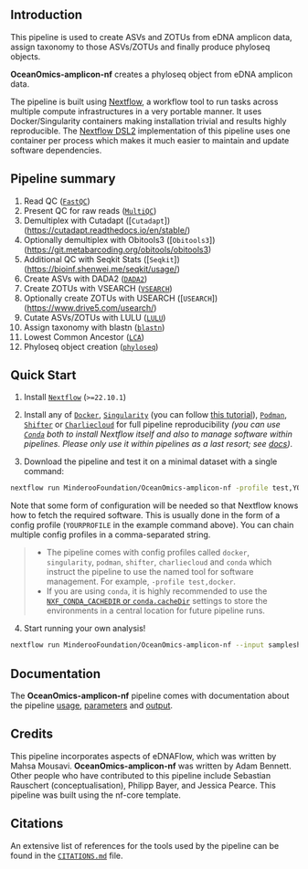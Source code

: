 ## Introduction

This pipeline is used to create ASVs and ZOTUs from eDNA amplicon data, assign taxonomy to those ASVs/ZOTUs and finally produce phyloseq objects.

**OceanOmics-amplicon-nf** creates a phyloseq object from eDNA amplicon data.

The pipeline is built using [Nextflow](https://www.nextflow.io), a workflow tool to run tasks across multiple compute infrastructures in a very portable manner. It uses Docker/Singularity containers making installation trivial and results highly reproducible. The [Nextflow DSL2](https://www.nextflow.io/docs/latest/dsl2.html) implementation of this pipeline uses one container per process which makes it much easier to maintain and update software dependencies.

## Pipeline summary

1. Read QC ([`FastQC`](https://www.bioinformatics.babraham.ac.uk/projects/fastqc/))
2. Present QC for raw reads ([`MultiQC`](http://multiqc.info/))
3. Demultiplex with Cutadapt ([`Cutadapt`])(https://cutadapt.readthedocs.io/en/stable/)
4. Optionally demultiplex with Obitools3 ([`Obitools3`])(https://git.metabarcoding.org/obitools/obitools3)
5. Additional QC with Seqkit Stats ([`Seqkit`])(https://bioinf.shenwei.me/seqkit/usage/)
6. Create ASVs with DADA2 ([`DADA2`](https://www.bioconductor.org/packages/release/bioc/html/dada2.html))
7. Create ZOTUs with VSEARCH ([`VSEARCH`](https://manpages.ubuntu.com/manpages/bionic/man1/vsearch.1.html))
8. Optionally create ZOTUs with USEARCH ([`USEARCH`])(https://www.drive5.com/usearch/)
9. Cutate ASVs/ZOTUs with LULU ([`LULU`](https://github.com/tobiasgf/lulu))
10. Assign taxonomy with blastn ([`blastn`](https://www.ncbi.nlm.nih.gov/books/NBK279691/))
11. Lowest Common Ancestor ([`LCA`](https://github.com/mahsa-mousavi/eDNAFlow/tree/master/LCA_taxonomyAssignment_scripts))
12. Phyloseq object creation ([`phyloseq`](https://www.bioconductor.org/packages/release/bioc/html/phyloseq.html))

## Quick Start

1. Install [`Nextflow`](https://www.nextflow.io/docs/latest/getstarted.html#installation) (`>=22.10.1`)

2. Install any of [`Docker`](https://docs.docker.com/engine/installation/), [`Singularity`](https://www.sylabs.io/guides/3.0/user-guide/) (you can follow [this tutorial](https://singularity-tutorial.github.io/01-installation/)), [`Podman`](https://podman.io/), [`Shifter`](https://nersc.gitlab.io/development/shifter/how-to-use/) or [`Charliecloud`](https://hpc.github.io/charliecloud/) for full pipeline reproducibility _(you can use [`Conda`](https://conda.io/miniconda.html) both to install Nextflow itself and also to manage software within pipelines. Please only use it within pipelines as a last resort; see [docs](https://nf-co.re/usage/configuration#basic-configuration-profiles))_.

3. Download the pipeline and test it on a minimal dataset with a single command:

```bash
nextflow run MinderooFoundation/OceanOmics-amplicon-nf -profile test,YOURPROFILE --outdir <OUTDIR>
```

Note that some form of configuration will be needed so that Nextflow knows how to fetch the required software. This is usually done in the form of a config profile (`YOURPROFILE` in the example command above). You can chain multiple config profiles in a comma-separated string.

> - The pipeline comes with config profiles called `docker`, `singularity`, `podman`, `shifter`, `charliecloud` and `conda` which instruct the pipeline to use the named tool for software management. For example, `-profile test,docker`.
> - If you are using `conda`, it is highly recommended to use the [`NXF_CONDA_CACHEDIR` or `conda.cacheDir`](https://www.nextflow.io/docs/latest/conda.html) settings to store the environments in a central location for future pipeline runs.

4. Start running your own analysis!

```bash
nextflow run MinderooFoundation/OceanOmics-amplicon-nf --input samplesheet.csv --outdir <OUDIR> --bind_dir <BINDDIR> --dbfiles "<BLASTDBFILES>" -profile <docker/singularity/podman/shifter/charliecloud/conda/institute>
```

## Documentation

The **OceanOmics-amplicon-nf** pipeline comes with documentation about the pipeline [usage](https://github.com/MinderooFoundation/OceanOmics-amplicon-nf/blob/master/docs/usage.md), [parameters](https://github.com/MinderooFoundation/OceanOmics-amplicon-nf/blob/master/docs/parameters.md) and [output](https://github.com/MinderooFoundation/OceanOmics-amplicon-nf/blob/master/docs/output.md).

## Credits

This pipeline incorporates aspects of eDNAFlow, which was written by Mahsa Mousavi. **OceanOmics-amplicon-nf** was written by Adam Bennett. Other people who have contributed to this pipeline include Sebastian Rauschert (conceptualisation), Philipp Bayer, and Jessica Pearce. This pipeline was built using the nf-core template.

## Citations

An extensive list of references for the tools used by the pipeline can be found in the [`CITATIONS.md`](CITATIONS.md) file.
